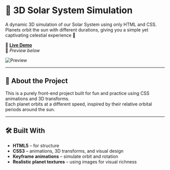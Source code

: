 # 🌌 3D Solar System Simulation

A dynamic 3D simulation of our Solar System using only HTML and CSS.  
Planets orbit the sun with different durations, giving you a simple yet captivating celestial experience 🚀

🚀 **[Live Demo](https://parsadgh.github.io/Solar-System-3D/)**  
📸 *Preview below*

![Preview](./preview.gif)

---

## 🧠 About the Project

This is a purely front-end project built for fun and practice using CSS animations and 3D transforms.  
Each planet orbits at a different speed, inspired by their relative orbital periods around the sun.

---

## 🛠️ Built With

- **HTML5** – for structure  
- **CSS3** – animations, 3D transforms, and visual design  
- **Keyframe animations** – simulate orbit and rotation  
- **Realistic planet textures** – using images for visual richness  
